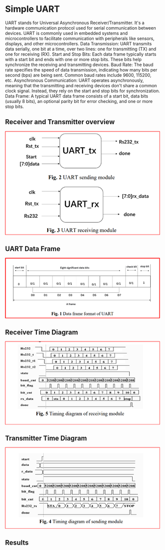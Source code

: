 # Simple UART

UART stands for Universal Asynchronous Receiver/Transmitter. It's a hardware communication protocol used for serial communication between devices. UART is commonly used in embedded systems and microcontrollers to facilitate communication with peripherals like sensors, displays, and other microcontrollers.
Data Transmission: UART transmits data serially, one bit at a time, over two lines: one for transmitting (TX) and one for receiving (RX). Start and Stop Bits: Each data frame typically starts with a start bit and ends with one or more stop bits. These bits help synchronize the receiving and transmitting devices. Baud Rate: The baud rate specifies the speed of data transmission, indicating how many bits per second (bps) are being sent. Common baud rates include 9600, 115200, etc. Asynchronous Communication: UART operates asynchronously, meaning that the transmitting and receiving devices don't share a common clock signal. Instead, they rely on the start and stop bits for synchronization. Data Frame: A typical UART data frame consists of a start bit, data bits (usually 8 bits), an optional parity bit for error checking, and one or more stop bits.

## Receiver and Transmitter overview

![<img src="images/example.png" width="300" />](https://github.com/SohaibAlaraby/Simple_Uart/blob/610f0a2fc5fc12fff783e0bd5bc5d92e2afa757d/images/receiver_transmitter.png)

## UART Data Frame

![images/example.png](https://github.com/SohaibAlaraby/Simple_Uart/blob/21c0d63d989961b929c90049266a9e92f832786e/images/Data_frame.png)


## Receiver Time Diagram

![<img src="images/example.png" width="300" />](https://github.com/SohaibAlaraby/Simple_Uart/blob/c0e2a4763548e5af3ae88bf76f13a7282774e147/images/receiver_td.png)

## Transmitter Time Diagram

![<img src="images/example.png" width="300" />](https://github.com/SohaibAlaraby/Simple_Uart/blob/436169928ea70ba42c635e971ca94d8a0ccc0e20/images/sending_td.png)

## Results
